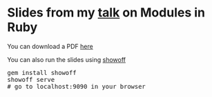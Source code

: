 # Slides from my [talk](http://www.meetup.com/vancouver-ruby-rails/events/60343582/) on Modules in Ruby

You can download a PDF [here](https://raw.github.com/lcowell/modules_talk/master/luke_cowell_modules_2012_04_26.pdf)

You can also run the slides using [showoff](https://github.com/schacon/showoff)
<pre>
gem install showoff
showoff serve
# go to localhost:9090 in your browser
</pre>
